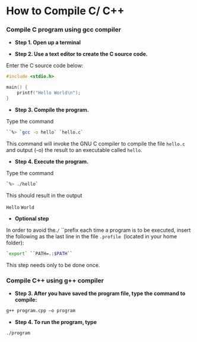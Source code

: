 # ****How to Compile C/ C++****

### Compile C program using gcc compiler

* **Step 1. Open up a terminal**

* **Step 2. Use a text editor to create the C source code.**

Enter the C source code below:

```cpp
#include <stdio.h> 

main() {
    printf("Hello World\n");
}
```

* **Step 3. Compile the program.**

Type the command

```bash
``%> `gcc -o hello` `hello.c`
```

 
This command will invoke the GNU C compiler to compile the file `hello.c `and output (-o) the result to an executable called `hello`.
 

* **Step 4. Execute the program.**

Type the command

```bash
`%> ./hello`
```

 
This should result in the output
 
`Hello` `World`
 

* **Optional step**

In order to avoid the.`/` ``prefix each time a program is to be executed, insert the following as the last line in the file `.profile `(located in your home folder):

```bash
`export` ``PATH=.:$PATH``
```


This step needs only to be done once.


### Compile C++ using g++ compiler

* **Step 3. After you have saved the program file, type the command to compile:**

```bash
g++ program.cpp –o program
```

* **Step 4. To run the program, type**

```bash
./program
```
